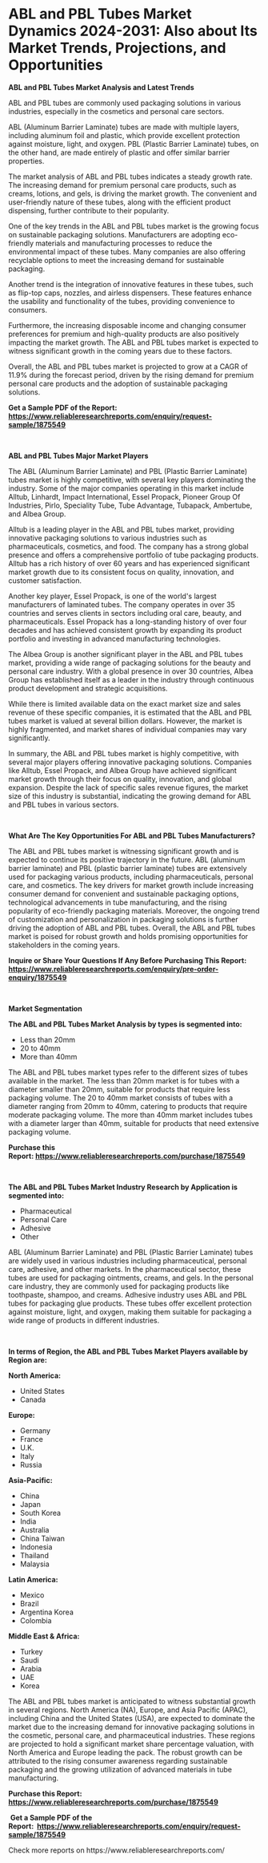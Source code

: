 <p><h1>ABL and PBL Tubes Market Dynamics 2024-2031: Also about Its Market Trends, Projections, and Opportunities</h1></p><p><strong>ABL and PBL Tubes Market Analysis and Latest Trends</strong></p>
<p><p>ABL and PBL tubes are commonly used packaging solutions in various industries, especially in the cosmetics and personal care sectors. </p><p>ABL (Aluminum Barrier Laminate) tubes are made with multiple layers, including aluminum foil and plastic, which provide excellent protection against moisture, light, and oxygen. PBL (Plastic Barrier Laminate) tubes, on the other hand, are made entirely of plastic and offer similar barrier properties.</p><p>The market analysis of ABL and PBL tubes indicates a steady growth rate. The increasing demand for premium personal care products, such as creams, lotions, and gels, is driving the market growth. The convenient and user-friendly nature of these tubes, along with the efficient product dispensing, further contribute to their popularity.</p><p>One of the key trends in the ABL and PBL tubes market is the growing focus on sustainable packaging solutions. Manufacturers are adopting eco-friendly materials and manufacturing processes to reduce the environmental impact of these tubes. Many companies are also offering recyclable options to meet the increasing demand for sustainable packaging.</p><p>Another trend is the integration of innovative features in these tubes, such as flip-top caps, nozzles, and airless dispensers. These features enhance the usability and functionality of the tubes, providing convenience to consumers.</p><p>Furthermore, the increasing disposable income and changing consumer preferences for premium and high-quality products are also positively impacting the market growth. The ABL and PBL tubes market is expected to witness significant growth in the coming years due to these factors.</p><p>Overall, the ABL and PBL tubes market is projected to grow at a CAGR of 11.9% during the forecast period, driven by the rising demand for premium personal care products and the adoption of sustainable packaging solutions.</p></p>
<p><strong>Get a Sample PDF of the Report:&nbsp; <a href="https://www.reliableresearchreports.com/enquiry/request-sample/1875549">https://www.reliableresearchreports.com/enquiry/request-sample/1875549</a></strong></p>
<p>&nbsp;</p>
<p><strong>ABL and PBL Tubes Major Market Players</strong></p>
<p><p>The ABL (Aluminum Barrier Laminate) and PBL (Plastic Barrier Laminate) tubes market is highly competitive, with several key players dominating the industry. Some of the major companies operating in this market include Alltub, Linhardt, Impact International, Essel Propack, Pioneer Group Of Industries, Pirlo, Speciality Tube, Tube Advantage, Tubapack, Ambertube, and Albea Group. </p><p>Alltub is a leading player in the ABL and PBL tubes market, providing innovative packaging solutions to various industries such as pharmaceuticals, cosmetics, and food. The company has a strong global presence and offers a comprehensive portfolio of tube packaging products. Alltub has a rich history of over 60 years and has experienced significant market growth due to its consistent focus on quality, innovation, and customer satisfaction.</p><p>Another key player, Essel Propack, is one of the world's largest manufacturers of laminated tubes. The company operates in over 35 countries and serves clients in sectors including oral care, beauty, and pharmaceuticals. Essel Propack has a long-standing history of over four decades and has achieved consistent growth by expanding its product portfolio and investing in advanced manufacturing technologies.</p><p>The Albea Group is another significant player in the ABL and PBL tubes market, providing a wide range of packaging solutions for the beauty and personal care industry. With a global presence in over 30 countries, Albea Group has established itself as a leader in the industry through continuous product development and strategic acquisitions. </p><p>While there is limited available data on the exact market size and sales revenue of these specific companies, it is estimated that the ABL and PBL tubes market is valued at several billion dollars. However, the market is highly fragmented, and market shares of individual companies may vary significantly.</p><p>In summary, the ABL and PBL tubes market is highly competitive, with several major players offering innovative packaging solutions. Companies like Alltub, Essel Propack, and Albea Group have achieved significant market growth through their focus on quality, innovation, and global expansion. Despite the lack of specific sales revenue figures, the market size of this industry is substantial, indicating the growing demand for ABL and PBL tubes in various sectors.</p></p>
<p>&nbsp;</p>
<p><strong>What Are The Key Opportunities For ABL and PBL Tubes Manufacturers?</strong></p>
<p><p>The ABL and PBL tubes market is witnessing significant growth and is expected to continue its positive trajectory in the future. ABL (aluminum barrier laminate) and PBL (plastic barrier laminate) tubes are extensively used for packaging various products, including pharmaceuticals, personal care, and cosmetics. The key drivers for market growth include increasing consumer demand for convenient and sustainable packaging options, technological advancements in tube manufacturing, and the rising popularity of eco-friendly packaging materials. Moreover, the ongoing trend of customization and personalization in packaging solutions is further driving the adoption of ABL and PBL tubes. Overall, the ABL and PBL tubes market is poised for robust growth and holds promising opportunities for stakeholders in the coming years.</p></p>
<p><strong>Inquire or Share Your Questions If Any Before Purchasing This Report: <a href="https://www.reliableresearchreports.com/enquiry/pre-order-enquiry/1875549">https://www.reliableresearchreports.com/enquiry/pre-order-enquiry/1875549</a></strong></p>
<p>&nbsp;</p>
<p><strong>Market Segmentation</strong></p>
<p><strong>The ABL and PBL Tubes Market Analysis by types is segmented into:</strong></p>
<p><ul><li>Less than 20mm</li><li>20 to 40mm</li><li>More than 40mm</li></ul></p>
<p><p>The ABL and PBL tubes market types refer to the different sizes of tubes available in the market. The less than 20mm market is for tubes with a diameter smaller than 20mm, suitable for products that require less packaging volume. The 20 to 40mm market consists of tubes with a diameter ranging from 20mm to 40mm, catering to products that require moderate packaging volume. The more than 40mm market includes tubes with a diameter larger than 40mm, suitable for products that need extensive packaging volume.</p></p>
<p><strong>Purchase this Report:&nbsp;<a href="https://www.reliableresearchreports.com/purchase/1875549">https://www.reliableresearchreports.com/purchase/1875549</a></strong></p>
<p>&nbsp;</p>
<p><strong>The ABL and PBL Tubes Market Industry Research by Application is segmented into:</strong></p>
<p><ul><li>Pharmaceutical</li><li>Personal Care</li><li>Adhesive</li><li>Other</li></ul></p>
<p><p>ABL (Aluminum Barrier Laminate) and PBL (Plastic Barrier Laminate) tubes are widely used in various industries including pharmaceutical, personal care, adhesive, and other markets. In the pharmaceutical sector, these tubes are used for packaging ointments, creams, and gels. In the personal care industry, they are commonly used for packaging products like toothpaste, shampoo, and creams. Adhesive industry uses ABL and PBL tubes for packaging glue products. These tubes offer excellent protection against moisture, light, and oxygen, making them suitable for packaging a wide range of products in different industries.</p></p>
<p>&nbsp;</p>
<p><strong>In terms of Region, the ABL and PBL Tubes Market Players available by Region are:</strong></p>
<p>
    <p> <strong> North America: </strong>
        <ul>
            <li>United States</li>
            <li>Canada</li>
        </ul>
        </p> 
    <p> <strong> Europe: </strong>
        <ul>
            <li>Germany</li>
            <li>France</li>
            <li>U.K.</li>
            <li>Italy</li>
            <li>Russia</li>
        </ul>
        </p> 
    <p> <strong> Asia-Pacific: </strong>
        <ul>
            <li>China</li>
            <li>Japan</li>
            <li>South Korea</li>
            <li>India</li>
            <li>Australia</li>
            <li>China Taiwan</li>
            <li>Indonesia</li>
            <li>Thailand</li>
            <li>Malaysia</li>
        </ul>
        </p> 
    <p> <strong> Latin America: </strong>
        <ul>
            <li>Mexico</li>
            <li>Brazil</li>
            <li>Argentina Korea</li>
            <li>Colombia</li>
        </ul>
        </p> 
    <p> <strong> Middle East & Africa: </strong>
        <ul>
            <li>Turkey</li>
            <li>Saudi</li>
            <li>Arabia</li>
            <li>UAE</li>
            <li>Korea</li>
        </ul>
    </p>
    </p>
<p><p>The ABL and PBL tubes market is anticipated to witness substantial growth in several regions. North America (NA), Europe, and Asia Pacific (APAC), including China and the United States (USA), are expected to dominate the market due to the increasing demand for innovative packaging solutions in the cosmetic, personal care, and pharmaceutical industries. These regions are projected to hold a significant market share percentage valuation, with North America and Europe leading the pack. The robust growth can be attributed to the rising consumer awareness regarding sustainable packaging and the growing utilization of advanced materials in tube manufacturing.</p></p>
<p><strong>Purchase this Report: <a href="https://www.reliableresearchreports.com/purchase/1875549">https://www.reliableresearchreports.com/purchase/1875549</a></strong></p>
<p>&nbsp;<strong>Get a Sample PDF of the Report:&nbsp;&nbsp;<a href="https://www.reliableresearchreports.com/enquiry/request-sample/1875549">https://www.reliableresearchreports.com/enquiry/request-sample/1875549</a></strong></p>
<p><strong></strong></p>
<p>Check more reports on https://www.reliableresearchreports.com/</p>
